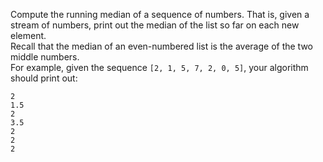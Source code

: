 Compute the running median of a sequence of numbers. That is, given a stream of numbers, print out the median of the list so far on each new element.  
Recall that the median of an even-numbered list is the average of the two middle numbers.  
For example, given the sequence `[2, 1, 5, 7, 2, 0, 5]`, your algorithm should print out:

```
2
1.5
2
3.5
2
2
2
```